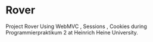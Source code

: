 # Rover
Project Rover Using WebMVC , Sessions , Cookies during Programmierpraktikum 2 at Heinrich Heine University.
